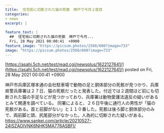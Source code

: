 ```yaml
---
title:  住宅街に切断された猫の死骸　神戸で今月２度目  
categories:
- news
excerpt: |
  
feature_text: |
  ##  住宅街に切断された猫の死骸　神戸で今月...
  Fri, 28 May 2021 00:00:41  +0900
feature_image: "https://picsum.photos/2560/600?image=733"
image: "https://picsum.photos/2560/600?image=733"
---
```


[https://asahi.5ch.net/test/read.cgi/newsplus/1622127641/](https://asahi.5ch.net/test/read.cgi/newsplus/1622127641/)
posted on Fri, 28 May 2021 00:00:41  +0900

<!--more-->

神戸市兵庫区塚本通の会社駐車場で動物の足と胴体部分の死骸が見つかり、兵庫県警兵庫署は２７日、猫の死骸だったと発表した。付近では２週間ほど前にも切断された猫の手足などが見つかっており、兵庫署は動物愛護法違反の疑いがあるとみて関連を調べている。 同署によると、２６日午後に通行人の男性が「猫の死骸がある。首と前脚がない」と１１０番した。死骸は後ろ脚と胴体部分のみで、両前脚と頭、尻尾部分がなかった。人為的に切断された疑いがある。 https://www.sankei.com/article/20210527-24ISZAOIVNK6NHK5MA776ASBFI/
